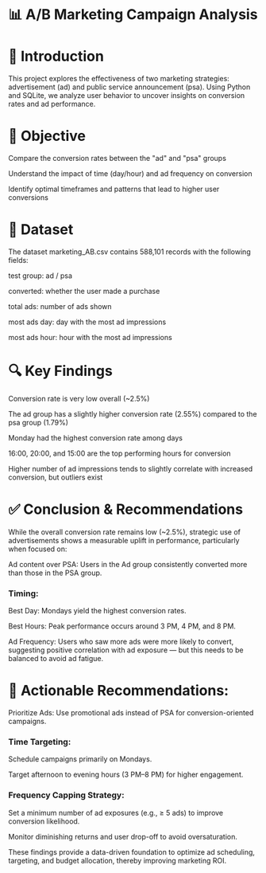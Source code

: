 # 📊 A/B Marketing Campaign Analysis
# 🧠 Introduction
This project explores the effectiveness of two marketing strategies: advertisement (ad) and public service announcement (psa). Using Python and SQLite, we analyze user behavior to uncover insights on conversion rates and ad performance.

# 🎯 Objective
Compare the conversion rates between the "ad" and "psa" groups

Understand the impact of time (day/hour) and ad frequency on conversion

Identify optimal timeframes and patterns that lead to higher user conversions

# 📂 Dataset
The dataset marketing_AB.csv contains 588,101 records with the following fields:

test group: ad / psa

converted: whether the user made a purchase

total ads: number of ads shown

most ads day: day with the most ad impressions

most ads hour: hour with the most ad impressions

# 🔍 Key Findings
Conversion rate is very low overall (~2.5%)

The ad group has a slightly higher conversion rate (2.55%) compared to the psa group (1.79%)

Monday had the highest conversion rate among days

16:00, 20:00, and 15:00 are the top performing hours for conversion

Higher number of ad impressions tends to slightly correlate with increased conversion, but outliers exist

# ✅ Conclusion & Recommendations
While the overall conversion rate remains low (~2.5%), strategic use of advertisements shows a measurable uplift in performance, particularly when focused on:

Ad content over PSA: Users in the Ad group consistently converted more than those in the PSA group.

### Timing:

Best Day: Mondays yield the highest conversion rates.

Best Hours: Peak performance occurs around 3 PM, 4 PM, and 8 PM.

Ad Frequency: Users who saw more ads were more likely to convert, suggesting positive correlation with ad exposure — but this needs to be balanced to avoid ad fatigue.

# 🔧 Actionable Recommendations:
Prioritize Ads: Use promotional ads instead of PSA for conversion-oriented campaigns.

### Time Targeting:

Schedule campaigns primarily on Mondays.

Target afternoon to evening hours (3 PM–8 PM) for higher engagement.

### Frequency Capping Strategy:

Set a minimum number of ad exposures (e.g., ≥ 5 ads) to improve conversion likelihood.

Monitor diminishing returns and user drop-off to avoid oversaturation.

These findings provide a data-driven foundation to optimize ad scheduling, targeting, and budget allocation, thereby improving marketing ROI.
